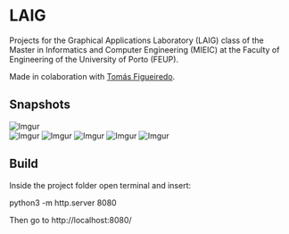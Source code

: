 # LAIG

Projects for the Graphical Applications Laboratory (LAIG) class of the Master in Informatics and Computer Engineering (MIEIC) at the Faculty of Engineering of the University of Porto (FEUP).

Made in colaboration with [Tomás Figueiredo](https://github.com/Saltitans).

## Snapshots

![Imgur](https://i.imgur.com/nkpL9Rf.jpg)  
![Imgur](https://i.imgur.com/Rc5RcAR.jpg)
![Imgur](https://i.imgur.com/pU2NX4s.jpg)
![Imgur](https://i.imgur.com/zu8xUaM.jpg)
![Imgur](https://i.imgur.com/cGtWoDl.jpg)
![Imgur](https://i.imgur.com/oKmTnYa.jpg)

## Build
Inside the project folder open terminal and insert:

python3 -m http.server 8080

Then go to http://localhost:8080/

